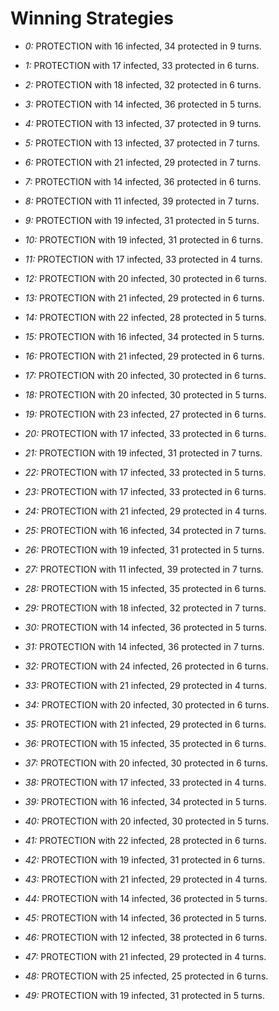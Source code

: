 # Winning Strategies

* _0:_ PROTECTION with 16 infected, 34 protected in 9 turns.


* _1:_ PROTECTION with 17 infected, 33 protected in 6 turns.


* _2:_ PROTECTION with 18 infected, 32 protected in 6 turns.


* _3:_ PROTECTION with 14 infected, 36 protected in 5 turns.


* _4:_ PROTECTION with 13 infected, 37 protected in 9 turns.


* _5:_ PROTECTION with 13 infected, 37 protected in 7 turns.


* _6:_ PROTECTION with 21 infected, 29 protected in 7 turns.


* _7:_ PROTECTION with 14 infected, 36 protected in 6 turns.


* _8:_ PROTECTION with 11 infected, 39 protected in 7 turns.


* _9:_ PROTECTION with 19 infected, 31 protected in 5 turns.


* _10:_ PROTECTION with 19 infected, 31 protected in 6 turns.


* _11:_ PROTECTION with 17 infected, 33 protected in 4 turns.


* _12:_ PROTECTION with 20 infected, 30 protected in 6 turns.


* _13:_ PROTECTION with 21 infected, 29 protected in 6 turns.


* _14:_ PROTECTION with 22 infected, 28 protected in 5 turns.


* _15:_ PROTECTION with 16 infected, 34 protected in 5 turns.


* _16:_ PROTECTION with 21 infected, 29 protected in 6 turns.


* _17:_ PROTECTION with 20 infected, 30 protected in 6 turns.


* _18:_ PROTECTION with 20 infected, 30 protected in 5 turns.


* _19:_ PROTECTION with 23 infected, 27 protected in 6 turns.


* _20:_ PROTECTION with 17 infected, 33 protected in 6 turns.


* _21:_ PROTECTION with 19 infected, 31 protected in 7 turns.


* _22:_ PROTECTION with 17 infected, 33 protected in 5 turns.


* _23:_ PROTECTION with 17 infected, 33 protected in 6 turns.


* _24:_ PROTECTION with 21 infected, 29 protected in 4 turns.


* _25:_ PROTECTION with 16 infected, 34 protected in 7 turns.


* _26:_ PROTECTION with 19 infected, 31 protected in 5 turns.


* _27:_ PROTECTION with 11 infected, 39 protected in 7 turns.


* _28:_ PROTECTION with 15 infected, 35 protected in 6 turns.


* _29:_ PROTECTION with 18 infected, 32 protected in 7 turns.


* _30:_ PROTECTION with 14 infected, 36 protected in 5 turns.


* _31:_ PROTECTION with 14 infected, 36 protected in 7 turns.


* _32:_ PROTECTION with 24 infected, 26 protected in 6 turns.


* _33:_ PROTECTION with 21 infected, 29 protected in 4 turns.


* _34:_ PROTECTION with 20 infected, 30 protected in 6 turns.


* _35:_ PROTECTION with 21 infected, 29 protected in 6 turns.


* _36:_ PROTECTION with 15 infected, 35 protected in 6 turns.


* _37:_ PROTECTION with 20 infected, 30 protected in 6 turns.


* _38:_ PROTECTION with 17 infected, 33 protected in 4 turns.


* _39:_ PROTECTION with 16 infected, 34 protected in 5 turns.


* _40:_ PROTECTION with 20 infected, 30 protected in 5 turns.


* _41:_ PROTECTION with 22 infected, 28 protected in 6 turns.


* _42:_ PROTECTION with 19 infected, 31 protected in 6 turns.


* _43:_ PROTECTION with 21 infected, 29 protected in 4 turns.


* _44:_ PROTECTION with 14 infected, 36 protected in 5 turns.


* _45:_ PROTECTION with 14 infected, 36 protected in 5 turns.


* _46:_ PROTECTION with 12 infected, 38 protected in 6 turns.


* _47:_ PROTECTION with 21 infected, 29 protected in 4 turns.


* _48:_ PROTECTION with 25 infected, 25 protected in 6 turns.


* _49:_ PROTECTION with 19 infected, 31 protected in 5 turns.


